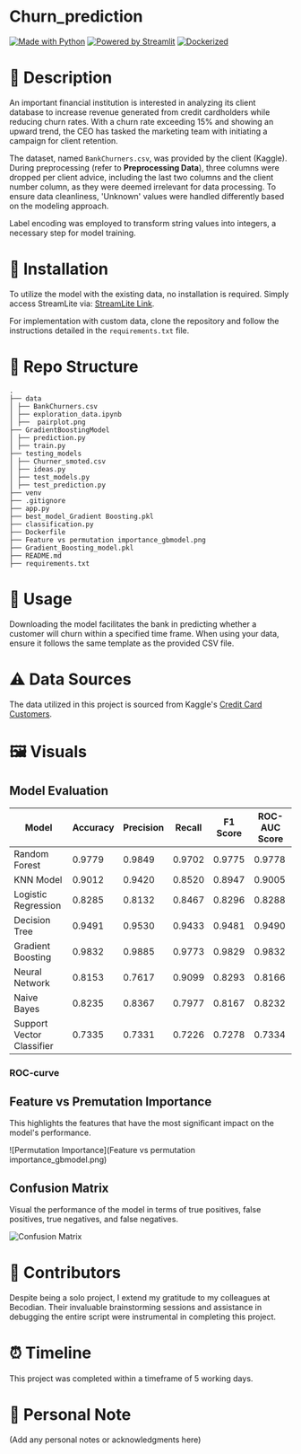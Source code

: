 # Churn_prediction

[![Made with Python](https://img.shields.io/badge/Made%20with-Python-blue)](https://www.python.org/)
[![Powered by Streamlit](https://img.shields.io/badge/Powered%20by-Streamlit-red)](https://streamlit.io/)
[![Dockerized](https://img.shields.io/badge/Dockerized-green)](https://www.docker.com/)


# 📝 Description

An important financial institution is interested in analyzing its client database to increase revenue generated from credit cardholders while reducing churn rates. With a churn rate exceeding 15% and showing an upward trend, the CEO has tasked the marketing team with initiating a campaign for client retention.

The dataset, named `BankChurners.csv`, was provided by the client (Kaggle). During preprocessing (refer to **Preprocessing Data**), three columns were dropped per client advice, including the last two columns and the client number column, as they were deemed irrelevant for data processing. To ensure data cleanliness, 'Unknown' values were handled differently based on the modeling approach.

Label encoding was employed to transform string values into integers, a necessary step for model training.

# 🔧 Installation

To utilize the model with the existing data, no installation is required. Simply access StreamLite via: [StreamLite Link](https://carolinevhk-churn-prediction-app-qz0a13.streamlit.app/).

For implementation with custom data, clone the repository and follow the instructions detailed in the `requirements.txt` file.

# 📂 Repo Structure

```
.
├── data
│ ├── BankChurners.csv
│ ├── exploration_data.ipynb
│ ├──  pairplot.png
├── GradientBoostingModel
│ ├── prediction.py
│ ├── train.py
├── testing_models
│ ├── Churner_smoted.csv
│ ├── ideas.py
│ ├── test_models.py
│ ├── test_prediction.py
├── venv
├── .gitignore
├── app.py
├── best_model_Gradient Boosting.pkl
├── classification.py
├── Dockerfile
├── Feature vs permutation importance_gbmodel.png
├── Gradient_Boosting_model.pkl
├── README.md
├── requirements.txt

```

# 🚀 Usage

Downloading the model facilitates the bank in predicting whether a customer will churn within a specified time frame. When using your data, ensure it follows the same template as the provided CSV file.

# ⚠️ **Data Sources**

The data utilized in this project is sourced from Kaggle's [Credit Card Customers](https://www.kaggle.com/sakshigoyal7/credit-card-customers).

# 🖼️ Visuals

## Model Evaluation

| Model                    | Accuracy | Precision | Recall | F1 Score | ROC-AUC Score |
|--------------------------|----------|-----------|--------|----------|---------------|
| Random Forest            | 0.9779   | 0.9849    | 0.9702 | 0.9775   | 0.9778        |
| KNN Model                | 0.9012   | 0.9420    | 0.8520 | 0.8947   | 0.9005        |
| Logistic Regression      | 0.8285   | 0.8132    | 0.8467 | 0.8296   | 0.8288        |
| Decision Tree            | 0.9491   | 0.9530    | 0.9433 | 0.9481   | 0.9490        |
| Gradient Boosting        | 0.9832   | 0.9885    | 0.9773 | 0.9829   | 0.9832        |
| Neural Network           | 0.8153   | 0.7617    | 0.9099 | 0.8293   | 0.8166        |
| Naive Bayes              | 0.8235   | 0.8367    | 0.7977 | 0.8167   | 0.8232        |
| Support Vector Classifier| 0.7335   | 0.7331    | 0.7226 | 0.7278   | 0.7334        |

### ROC-curve


## Feature vs Premutation Importance
This highlights the features that have the most significant impact on the model's performance.

![Permutation Importance](Feature vs permutation importance_gbmodel.png)

## Confusion Matrix
Visual the performance of the model in terms of true positives, false positives, true negatives, and false negatives.

![Confusion Matrix](path/to/confusion_matrix.png)


# 👥 Contributors

Despite being a solo project, I extend my gratitude to my colleagues at Becodian. Their invaluable brainstorming sessions and assistance in debugging the entire script were instrumental in completing this project.

# ⏰ Timeline

This project was completed within a timeframe of 5 working days.

# 📌 Personal Note

(Add any personal notes or acknowledgments here)
